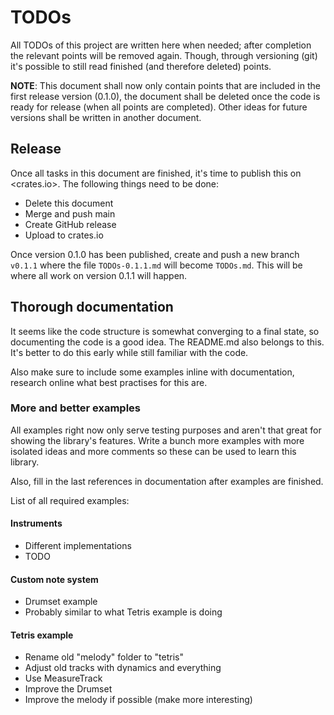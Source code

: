 # TODOs

All TODOs of this project are written here when needed; after completion the
relevant points will be removed again. Though, through versioning (git) it's
possible to still read finished (and therefore deleted) points.

**NOTE**: This document shall now only contain points that are included in the
first release version (0.1.0), the document shall be deleted once the code is
ready for release (when all points are completed). Other ideas for future
versions shall be written in another document.

## Release

Once all tasks in this document are finished, it's time to publish this on
<crates.io>. The following things need to be done:

- Delete this document
- Merge and push main
- Create GitHub release
- Upload to crates.io

Once version 0.1.0 has been published, create and push a new branch `v0.1.1`
where the file `TODOs-0.1.1.md` will become `TODOs.md`. This will be where
all work on version 0.1.1 will happen.

## Thorough documentation

It seems like the code structure is somewhat converging to a final state, so
documenting the code is a good idea. The README.md also belongs to this. It's
better to do this early while still familiar with the code.

Also make sure to include some examples inline with documentation, research
online what best practises for this are.

### More and better examples

All examples right now only serve testing purposes and aren't that great for
showing the library's features. Write a bunch more examples with more isolated
ideas and more comments so these can be used to learn this library.

Also, fill in the last references in documentation after examples are finished.

List of all required examples:

#### Instruments

- Different implementations
- TODO

#### Custom note system

- Drumset example
- Probably similar to what Tetris example is doing

#### Tetris example

- Rename old "melody" folder to "tetris"
- Adjust old tracks with dynamics and everything
- Use MeasureTrack
- Improve the Drumset
- Improve the melody if possible (make more interesting)
